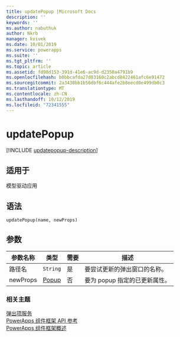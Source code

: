 ```yaml
---
title: updatePopup |Microsoft Docs
description: ''
keywords: ''
ms.author: nabuthuk
author: Nkrb
manager: kvivek
ms.date: 10/01/2019
ms.service: powerapps
ms.suite: ''
ms.tgt_pltfrm: ''
ms.topic: article
ms.assetid: fd98d153-391d-41e6-ac9d-d2350a4791b9
ms.openlocfilehash: b0bbcafda27d83160c2abcd8422461afc6e91472
ms.sourcegitcommit: 2a3430bb1b56dbf6c444afe2b8eecd0e499db0c3
ms.translationtype: MT
ms.contentlocale: zh-CN
ms.lasthandoff: 10/12/2019
ms.locfileid: "72341555"
---
```

# <a name="updatepopup"></a>updatePopup

[!INCLUDE [updatepopup-description](includes/updatepopup-description.md)]

## <a name="available-for"></a>适用于 

模型驱动应用

## <a name="syntax"></a>语法

`updatePopup(name, newProps)`

## <a name="parameters"></a>参数

| 参数名称|类型|需要|描述|
| ------------- |----|--------|-----------|
|路径名|`String`|是|要尝试更新的弹出窗口的名称。|
|newProps|[Popup](../popup.md)|否|要为 popup 指定的已更新属性。|


### <a name="related-topics"></a>相关主题

[弹出项服务](../popupservice.md)<br/>
[PowerApps 组件框架 API 参考](../../reference/index.md)<br/>
[PowerApps 组件框架概述](../../overview.md)